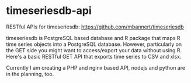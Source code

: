 # timeseriesdb-api
RESTful APIs for timeseriesdb: https://github.com/mbannert/timeseriesdb

timeseriesdb is PostgreSQL based database and R package that maps R time series objects into a PostgreSQL database. 
However, particularly on the GET side you might want to access/export your data without using R. 
Here's a basic RESTful GET API that exports time series to CSV and xlsx. 

Currently I am creating a PHP and nginx based API, nodejs and python are in the planning, too.  
